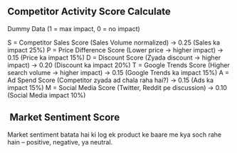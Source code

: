 
Competitor Activity Score Calculate 
----------------------------------------------------------------
Dummy Data (1 = max impact, 0 = no impact) 

S = Competitor Sales Score (Sales Volume normalized)  -> 0.25 (Sales ka impact 25%)
P = Price Difference Score (Lower price → higher impact)  -> 0.15 (Price ka impact 15%)
D = Discount Score (Zyada discount → higher impact)  -> 0.20 (Discount ka impact 20%)
T = Google Trends Score (Higher search volume → higher impact)  -> 0.15 (Google Trends ka impact 15%)
A = Ad Spend Score (Competitor zyada ad chala raha hai?)  -> 0.15 (Ads ka impact 15%)
M = Social Media Score (Twitter, Reddit pe discussion)   -> 0.10 (Social Media impact 10%)


​ Market Sentiment Score 
----------------------------------------------------------------
Market sentiment batata hai ki log ek product ke baare me kya soch rahe hain – positive, negative, ya neutral. 
